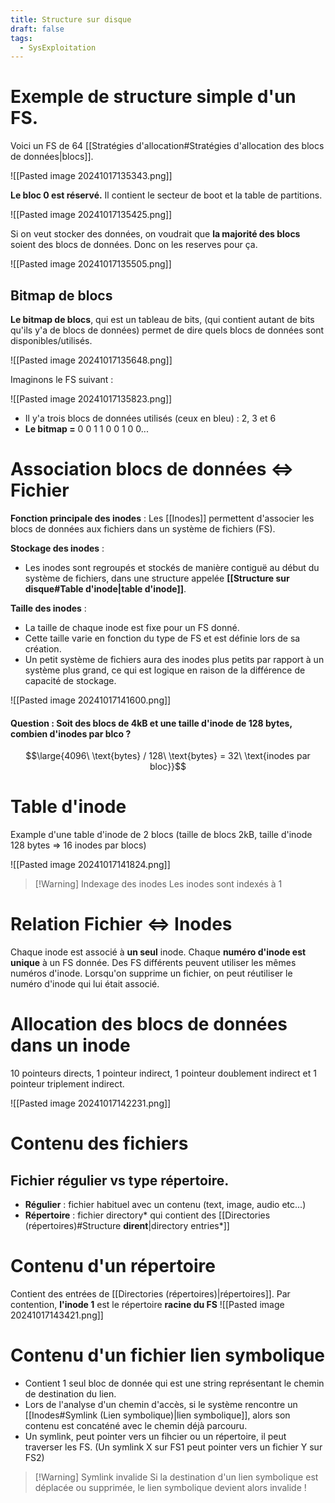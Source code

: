 ```yaml
---
title: Structure sur disque
draft: false
tags:
  - SysExploitation
---
```

# Exemple de structure simple d'un FS.

Voici un FS de 64 [[Stratégies d'allocation#Stratégies d'allocation des blocs de données|blocs]].

![[Pasted image 20241017135343.png]]

**Le bloc 0 est réservé.** Il contient le secteur de boot et la table de partitions.

![[Pasted image 20241017135425.png]]

Si on veut stocker des données, on voudrait que **la majorité des blocs** soient des blocs de données. Donc on les reserves pour ça.

![[Pasted image 20241017135505.png]]
## Bitmap de blocs

**Le bitmap de blocs**, qui est un tableau de bits, (qui contient autant de bits qu'ils y'a de blocs de données) permet de dire quels blocs de données sont disponibles/utilisés.

![[Pasted image 20241017135648.png]]

Imaginons le FS suivant :

![[Pasted image 20241017135823.png]]

- Il y'a trois blocs de données utilisés (ceux en bleu) : 2, 3 et 6
- **Le bitmap =** $0\ 0\ 1\ 1\ 0\ 0\ 1\ 0\ 0...$
# Association blocs de données  $\iff$ Fichier

**Fonction principale des inodes** : Les [[Inodes]] permettent d'associer les blocs de données aux fichiers dans un système de fichiers (FS).

**Stockage des inodes** :
- Les inodes sont regroupés et stockés de manière contiguë au début du système de fichiers, dans une structure appelée **[[Structure sur disque#Table d'inode|table d'inode]]**.

**Taille des inodes** :
- La taille de chaque inode est fixe pour un FS donné.
- Cette taille varie en fonction du type de FS et est définie lors de sa création.
- Un petit système de fichiers aura des inodes plus petits par rapport à un système plus grand, ce qui est logique en raison de la différence de capacité de stockage.

![[Pasted image 20241017141600.png]]
#### Question : Soit des blocs de 4kB et une taille d'inode de 128 bytes, combien d'inodes par blco ?
$$\large{4096\ \text{bytes} / 128\ \text{bytes} = 32\ \text{inodes par bloc}}$$
# Table d'inode

Example d'une table d'inode de 2 blocs (taille de blocs 2kB, taille d'inode 128 bytes => 16 inodes par blocs)

![[Pasted image 20241017141824.png]]

> [!Warning] Indexage des inodes
> Les inodes sont indexés à 1
# Relation Fichier $\iff$ Inodes

Chaque inode est associé à **un seul** inode. Chaque **numéro d'inode est unique** à un FS donnée.
Des FS différents peuvent utiliser les mêmes numéros d'inode.
Lorsqu'on supprime un fichier, on peut réutiliser le numéro d'inode qui lui était associé.
# Allocation des blocs de données dans un inode

10 pointeurs directs, 1 pointeur indirect, 1 pointeur doublement indirect et 1 pointeur triplement indirect.

![[Pasted image 20241017142231.png]]
# Contenu des fichiers
## Fichier régulier vs type répertoire.

- **Régulier** : fichier habituel avec un contenu (text, image, audio etc...)
- **Répertoire** : fichier directory* qui contient des [[Directories (répertoires)#Structure **dirent**|directory entries*]] 
# Contenu d'un répertoire

Contient des entrées de [[Directories (répertoires)|répertoires]]. Par contention, **l'inode 1** est le répertoire **racine du FS** 
![[Pasted image 20241017143421.png]]
# Contenu d'un fichier lien symbolique

- Contient 1 seul bloc de donnée qui est une string représentant le chemin de destination du lien.
- Lors de l'analyse d'un chemin d'accès, si le système rencontre un [[Inodes#Symlink (Lien symbolique)|lien symbolique]], alors son contenu est concaténé avec le chemin déjà parcouru.
- Un symlink, peut pointer vers un fihcier ou un répertoire, il peut traverser les FS. (Un symlink X sur FS1 peut pointer vers un fichier Y sur FS2)

> [!Warning] Symlink invalide
> Si la destination d'un lien symbolique est déplacée ou supprimée, le lien symbolique devient alors invalide !
